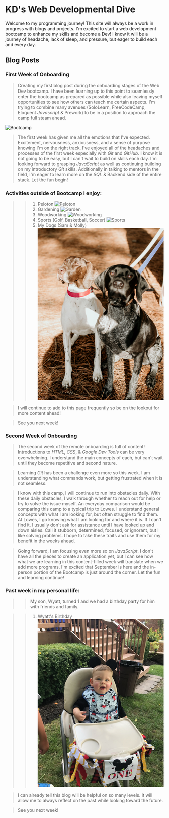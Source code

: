 # KD's Web Developmental Dive

Welcome to my programming journey!  This site will always be a work in progress with blogs and projects.  I'm excited to start a web development bootcamp to enhance my skills and become a Dev!  I know it will be a journey of headache, lack of sleep, and pressure, but eager to build each and every day.

## Blog Posts

### First Week of Onboarding

>Creating my first blog post during the onboarding stages of the Web Dev bootcamp. I have been learning up to this point to seamlessly enter the bootcamp as prepared as possible while also leaving myself opportunities to see how others can teach me certain aspects. I'm trying to combine many avenues (SoloLearn, FreeCodeCamp, Eloquent *Javascript* & Prework) to be in a position to approach the camp full steam ahead. 

![Bootcamp](https://www.incimages.com/uploaded_files/image/1920x1080/software-computer-code-1940x900_35196.jpg)


>The first week has given me all the emotions that I've expected.  Excitement, nervousness, anxiousness, and a sense of purpose knowing I'm on the right track.  I've enjoyed all of the headaches and processes of the first week especially with *Git* and *GitHub*.  I know it is not going to be easy, but I can't wait to build on skills each day.  I'm looking forward to grasping *JavaScript* as well as continuing building on my introductory *Git* skills.  Additionally in talking to mentors in the field, I'm eager to learn more on the *SQL* & Backend side of the entire stack.  Let the fun begin!

 ### Activities outside of Bootcamp I enjoy:
>>1. Peloton ![Peloton](https://res.cloudinary.com/peloton-cycle/image/fetch/dpr_1.0,f_auto,q_auto:best,w_560/https://s3.amazonaws.com/workout-metric-images-prod/10e643fc3b7b44928e3c97a372322874)
>>1. Gardening ![Garden](https://www.moneycrashers.com/wp-content/uploads/2020/07/home-vegetable-garden.jpg)
>>1. Woodworking ![Woodworking](https://encrypted-tbn0.gstatic.com/images?q=tbn:ANd9GcQcij4Nm0ZkfVlTXNRogghmcqonaJ58stUy9g&usqp=CAU)
>>1. Sports (Golf, Basketball, Soccer) ![Sports](https://d1sgwhnao7452x.cloudfront.net/CA_OB_LPBG_Multisport_2021_V3_Mobile_720x405.jpg)
>>1. My Dogs (Sam & Molly) ![Dogs](https://github.com/kadowning1/kadowning1.github.io/blob/dev/img/K+B-27.jpg?raw=true)


>I will continue to add to this page frequently so be on the lookout for more content ahead!

>See you next week!

### Second Week of Onboarding

>The second week of the remote onboarding is full of content!  Introductions to *HTML*, *CSS*, & *Google Dev Tools* can be very overwhelming.  I understand the main concepts of each, but can't wait until they become repetitive and second nature.

>Learning *Git* has been a challenge even more so this week.  I am understanding what commands work, but getting frustrated when it is not seamless. 

>I know with this camp, I will continue to run into obstacles daily.  With these daily obstacles, I walk through whether to reach out for help or try to solve the issue myself.  An everyday comparison would be comparing this camp to a typical trip to Lowes.  I understand general concepts with what I am looking for, but often struggle to find them.  At Lowes, I go knowing what I am looking for and where it is.  If I can't find it, I usually don't ask for assistance until I have looked up and down aisles.  Call it stubborn, determined, focused, or ignorant, but I like solving problems.  I hope to take these traits and use them for my benefit in the weeks ahead.

>Going forward, I am focusing even more so on *JavaScript*.  I don't have all the pieces to create an application yet, but I can see how what we are learning in this content-filled week will translate when we add more programs. I'm excited that September is here and the in-person portion of the Bootcamp is just around the corner.  Let the fun and learning continue!
### Past week in my personal life:

>> My son, Wyatt, turned 1 and we had a birthday party for him with friends and family.  

>>1. Wyatt's Birthday ![Wyatt](https://github.com/kadowning1/kadowning1.github.io/blob/dev/img/D4E58021-BFA0-4DEE-8C42-5899021590BD.JPG?raw=true)

>I can already tell this blog will be helpful on so many levels.  It will allow me to always reflect on the past while looking toward the future.

>See you next week!